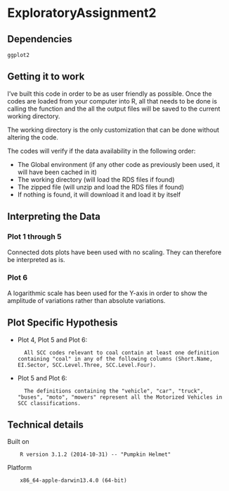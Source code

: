 # ExploratoryAssignment2

## Dependencies
    
    ggplot2

## Getting it to work

I’ve built this code in order to be as user friendly as possible. Once the codes are loaded from your computer into R,
all that needs to be done is calling the function and the all the output files will be saved to the current working directory.

The working directory is the only customization that can be done without altering the code.

The codes will verify if the data availability in the following order:
* The Global environment (if any other code as previously been used, it will have been cached in it)
* The working directory (will load the RDS files if found)
* The zipped file (will unzip and load the RDS files if found)
* If nothing is found, it will download it and load it by itself


## Interpreting the Data

### Plot 1 through 5
Connected dots plots have been used with no scaling. They can therefore be interpreted as is.

### Plot 6
A logarithmic scale has been used for the Y-axis in order to show the amplitude of variations rather than absolute variations.

## Plot Specific Hypothesis

* Plot 4, Plot 5 and Plot 6:
        
        All SCC codes relevant to coal contain at least one definition containing "coal" in any of the following columns (Short.Name, EI.Sector, SCC.Level.Three, SCC.Level.Four).

* Plot 5 and Plot 6:
        
        The definitions containing the "vehicle", "car", "truck", "buses", "moto", "mowers" represent all the Motorized Vehicles in SCC classifications.

## Technical details

Built on

        R version 3.1.2 (2014-10-31) -- "Pumpkin Helmet"
Platform

        x86_64-apple-darwin13.4.0 (64-bit)